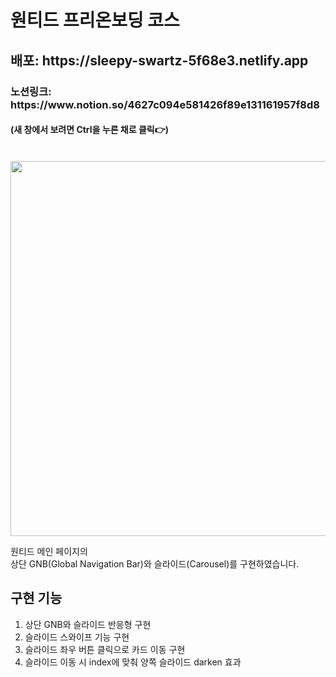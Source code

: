 # 원티드 프리온보딩 코스

<h2>배포: https://sleepy-swartz-5f68e3.netlify.app</h2>
<h3>노션링크: https://www.notion.so/4627c094e581426f89e131161957f8d8</h3>
<h4>(새 창에서 보려면 Ctrl을 누른 채로 클릭👉) </h4>

<br/>

<img src="https://user-images.githubusercontent.com/68722179/150066998-77c333e2-2842-4d35-97e9-2a8d4ace690c.png" width="600" />

원티드 메인 페이지의 <br/>
상단 GNB(Global Navigation Bar)와 슬라이드(Carousel)를 구현하였습니다.

## 구현 기능
1. 상단 GNB와 슬라이드 반응형 구현
2. 슬라이드 스와이프 기능 구현 
3. 슬라이드 좌우 버튼 클릭으로 카드 이동 구현
4. 슬라이드 이동 시 index에 맞춰 양쪽 슬라이드 darken 효과
